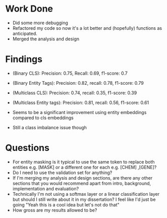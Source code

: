 # Work Done
* Did some more debugging
* Refactored my code so now it's a lot better and (hopefully) functions as anticipated.
* Merged the analysis and design 

# Findings
* (Binary CLS): Precision: 0.75, Recall: 0.69, f1-score: 0.7
* (Binary Entity Tags): Precision: 0.82, recall: 0.78, f1-score: 0.79

* (Multiclass CLS): Precision: 0.74, recall: 0.35, f1-score: 0.39
* (Multiclass Entity tags): Precision: 0.81, recall: 0.56, f1-score: 0.61

* Seems to be a significant improvement using entity embeddings compared to cls embeddings
* Still a class imbalance issue though

# Questions
* For entity masking is it typical to use the same token to replace both entities e.g. [MASK] or a different one for each e.g. [CHEM] ,[GENE]?
* Do I need to use the validation set for anything?
* If I'm merging my analysis and design sections, are there any other sections that you would recommend apart from intro, background, implementation and evaluation?
* Technically I'm not using a softmax layer or a linear classification layer but should I still write about it in my dissertation? I feel like I'd just be going "Yeah this is a cool idea but let's not do that"
* How gross are my results allowed to be?

